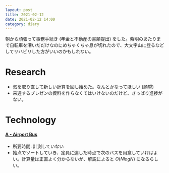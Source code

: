 ```yaml
---
layout: post
title: 2021-02-12
date: 2021-02-12 14:00
category: diary
---
```


朝から頑張って事務手続き (年金と不動産の書類提出) をした。紫明のあたりまで自転車を漕いだだけなのにめちゃくちゃ息が切れたので、大文字山に登るなどしてリハビリした方がいいのかもしれない。

# Research
- 気を取り直して新しい計算を回し始めた。なんとかなってほしい (願望)
- 来週するプレゼンの資料を作らなくてはいけないのだけど、さっぱり進捗がない。

# Technology

#### [A - Airport Bus](https://atcoder.jp/contests/agc011/tasks/agc011_a)
- 所要時間: 計測していない
- 始点でソートしていき、定員に達した時点で次のバスを用意していけばよい。計算量は正直よく分からないが、解説によると $O(Nlog{N})$ になるらしい。